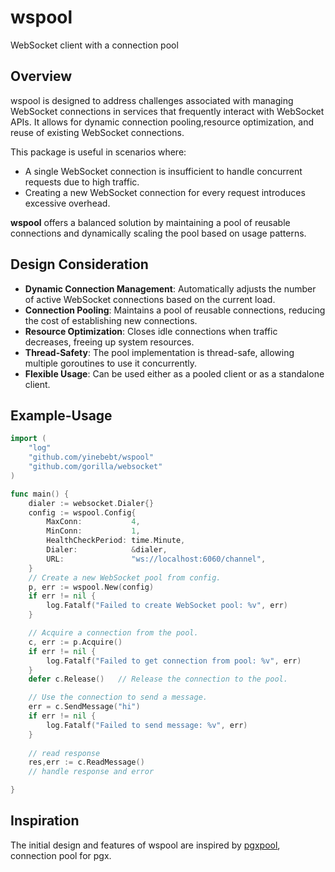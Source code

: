 # wspool
WebSocket client with a connection pool

## Overview

wspool is designed to address challenges associated with managing WebSocket connections in services
that frequently interact with WebSocket APIs. It allows for dynamic connection pooling,resource optimization,
and reuse of existing WebSocket connections.

This package is useful in scenarios where:

- A single WebSocket connection is insufficient to handle concurrent requests due to high traffic.
- Creating a new WebSocket connection for every request introduces excessive overhead.

**wspool** offers a balanced solution by maintaining a pool of reusable connections
and dynamically scaling the pool based on usage patterns.

## Design Consideration

- **Dynamic Connection Management**: Automatically adjusts the number of active WebSocket connections
  based on the current load.
- **Connection Pooling**: Maintains a pool of reusable connections, reducing the cost of establishing new connections.
- **Resource Optimization**: Closes idle connections when traffic decreases, freeing up system resources.
- **Thread-Safety**: The pool implementation is thread-safe, allowing multiple goroutines to
  use it concurrently.
- **Flexible Usage**: Can be used either as a pooled client or as a standalone client.

## Example-Usage

```go
import (
    "log"
    "github.com/yinebebt/wspool"
    "github.com/gorilla/websocket"
)

func main() {
    dialer := websocket.Dialer{}
    config := wspool.Config{
        MaxConn:           4,
        MinConn:           1,
        HealthCheckPeriod: time.Minute,
        Dialer:            &dialer,
        URL:               "ws://localhost:6060/channel",
	}
    // Create a new WebSocket pool from config.
    p, err := wspool.New(config)
    if err != nil {
        log.Fatalf("Failed to create WebSocket pool: %v", err)
    }

    // Acquire a connection from the pool.
    c, err := p.Acquire()
    if err != nil {
        log.Fatalf("Failed to get connection from pool: %v", err)
    }
    defer c.Release()   // Release the connection to the pool.

	// Use the connection to send a message.
    err = c.SendMessage("hi")
    if err != nil {
        log.Fatalf("Failed to send message: %v", err)
    }
	
	// read response
	res,err := c.ReadMessage()
	// handle response and error

}
```

## Inspiration

The initial design and features of wspool are inspired by [pgxpool](https://github.com/jackc/pgx/v5/pgxpool),
connection pool for pgx.